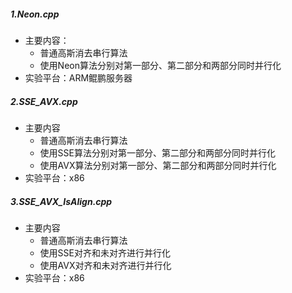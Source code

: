##### 1.Neon.cpp
+ 主要内容：
  + 普通高斯消去串行算法
  + 使用Neon算法分别对第一部分、第二部分和两部分同时并行化
+ 实验平台：ARM鲲鹏服务器
##### 2.SSE_AVX.cpp
+ 主要内容
  + 普通高斯消去串行算法
  + 使用SSE算法分别对第一部分、第二部分和两部分同时并行化
  + 使用AVX算法分别对第一部分、第二部分和两部分同时并行化
+ 实验平台：x86
##### 3.SSE_AVX_IsAlign.cpp
+ 主要内容
  + 普通高斯消去串行算法
  + 使用SSE对齐和未对齐进行并行化
  + 使用AVX对齐和未对齐进行并行化
+ 实验平台：x86